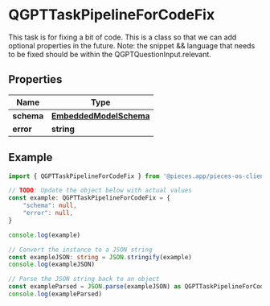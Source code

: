 
# QGPTTaskPipelineForCodeFix

This task is for fixing a bit of code.  This is a class so that we can add optional properties in the future.  Note: the snippet && language that needs to be fixed should be within the QGPTQuestionInput.relevant.

## Properties

Name | Type
------------ | -------------
**schema** | [**EmbeddedModelSchema**](EmbeddedModelSchema)
**error** | **string**

## Example

```typescript
import { QGPTTaskPipelineForCodeFix } from '@pieces.app/pieces-os-client'

// TODO: Update the object below with actual values
const example: QGPTTaskPipelineForCodeFix = {
    "schema": null,
    "error": null,
}

console.log(example)

// Convert the instance to a JSON string
const exampleJSON: string = JSON.stringify(example)
console.log(exampleJSON)

// Parse the JSON string back to an object
const exampleParsed = JSON.parse(exampleJSON) as QGPTTaskPipelineForCodeFix
console.log(exampleParsed)
```


